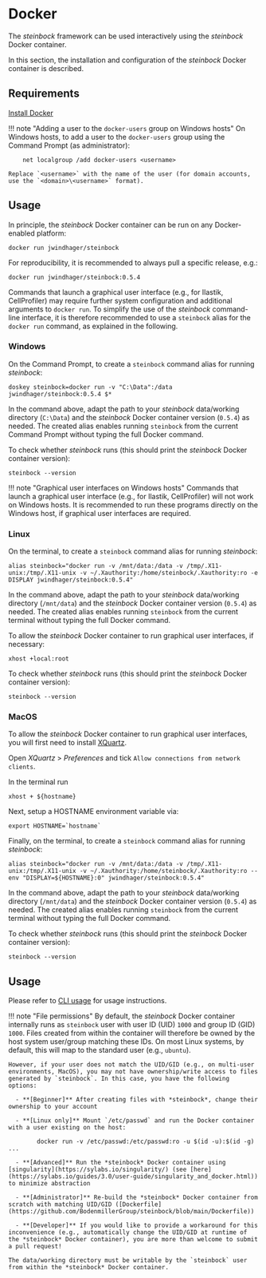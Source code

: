 # Docker

The *steinbock* framework can be used interactively using the *steinbock* Docker container.

In this section, the installation and configuration of the *steinbock* Docker container is described.

## Requirements

[Install Docker](https://docs.docker.com/get-docker/)

!!! note "Adding a user to the `docker-users` group on Windows hosts"
    On Windows hosts, to add a user to the `docker-users` group using the Command Prompt (as administrator):

        net localgroup /add docker-users <username>
		
	Replace `<username>` with the name of the user (for domain accounts, use the `<domain>\<username>` format).

## Usage

In principle, the *steinbock* Docker container can be run on any Docker-enabled platform:

    docker run jwindhager/steinbock

For reproducibility, it is recommended to always pull a specific release, e.g.:

    docker run jwindhager/steinbock:0.5.4

Commands that launch a graphical user interface (e.g., for Ilastik, CellProfiler) may require further system configuration and additional arguments to `docker run`. To simplify the use of the *steinbock* command-line interface, it is therefore recommended to use a `steinbock` alias for the `docker run` command, as explained in the following.

### Windows

On the Command Prompt, to create a `steinbock` command alias for running *steinbock*:

    doskey steinbock=docker run -v "C:\Data":/data jwindhager/steinbock:0.5.4 $*

In the command above, adapt the path to your *steinbock* data/working directory (`C:\Data`) and the *steinbock* Docker container version (`0.5.4`) as needed. The created alias enables running `steinbock` from the current Command Prompt without typing the full Docker command.

To check whether *steinbock* runs (this should print the *steinbock* Docker container version):

    steinbock --version

!!! note "Graphical user interfaces on Windows hosts"
    Commands that launch a graphical user interface (e.g., for Ilastik, CellProfiler) will not work on Windows hosts. It is recommended to run these programs directly on the Windows host, if graphical user interfaces are required.

### Linux

On the terminal, to create a `steinbock` command alias for running *steinbock*:

    alias steinbock="docker run -v /mnt/data:/data -v /tmp/.X11-unix:/tmp/.X11-unix -v ~/.Xauthority:/home/steinbock/.Xauthority:ro -e DISPLAY jwindhager/steinbock:0.5.4"

In the command above, adapt the path to your *steinbock* data/working directory (`/mnt/data`) and the *steinbock* Docker container version (`0.5.4`) as needed. The created alias enables running `steinbock` from the current terminal without typing the full Docker command.

To allow the *steinbock* Docker container to run graphical user interfaces, if necessary:

    xhost +local:root

To check whether *steinbock* runs (this should print the *steinbock* Docker container version):

    steinbock --version

### MacOS

To allow the *steinbock* Docker container to run graphical user interfaces, you will first need to install [XQuartz](https://www.xquartz.org/).

Open *XQuartz* > *Preferences* and tick `Allow connections from network clients`.

In the terminal run

    xhost + ${hostname}
    
Next, setup a HOSTNAME environment variable via:

    export HOSTNAME=`hostname`
    
Finally, on the terminal, to create a `steinbock` command alias for running *steinbock*:

    alias steinbock="docker run -v /mnt/data:/data -v /tmp/.X11-unix:/tmp/.X11-unix -v ~/.Xauthority:/home/steinbock/.Xauthority:ro --env "DISPLAY=${HOSTNAME}:0" jwindhager/steinbock:0.5.4"
    
In the command above, adapt the path to your *steinbock* data/working directory (`/mnt/data`) and the *steinbock* Docker container version (`0.5.4`) as needed. The created alias enables running `steinbock` from the current terminal without typing the full Docker command.

To check whether *steinbock* runs (this should print the *steinbock* Docker container version):

    steinbock --version    


## Usage

Please refer to [CLI usage](../cli/intro.md) for usage instructions.

!!! note "File permissions"
    By default, the *steinbock* Docker container internally runs as `steinbock` user with user ID (UID) `1000` and group ID (GID) `1000`. Files created from within the container will therefore be owned by the host system user/group matching these IDs. On most Linux systems, by default, this will map to the standard user (e.g., `ubuntu`). 
    
    However, if your user does not match the UID/GID (e.g., on multi-user environments, MacOS), you may not have ownership/write access to files generated by `steinbock`. In this case, you have the following options:

      - **[Beginner]** After creating files with *steinbock*, change their ownership to your account

      - **[Linux only]** Mount `/etc/passwd` and run the Docker container with a user existing on the host: 

            docker run -v /etc/passwd:/etc/passwd:ro -u $(id -u):$(id -g) ...

      - **[Advanced]** Run the *steinbock* Docker container using [singularity](https://sylabs.io/singularity/) (see [here](https://sylabs.io/guides/3.0/user-guide/singularity_and_docker.html)) to minimize abstraction

      - **[Administrator]** Re-build the *steinbock* Docker container from scratch with matching UID/GID ([Dockerfile](https://github.com/BodenmillerGroup/steinbock/blob/main/Dockerfile))

      - **[Developer]** If you would like to provide a workaround for this inconvenience (e.g., automatically change the UID/GID at runtime of the *steinbock* Docker container), you are more than welcome to submit a pull request!

    The data/working directory must be writable by the `steinbock` user from within the *steinbock* Docker container.
